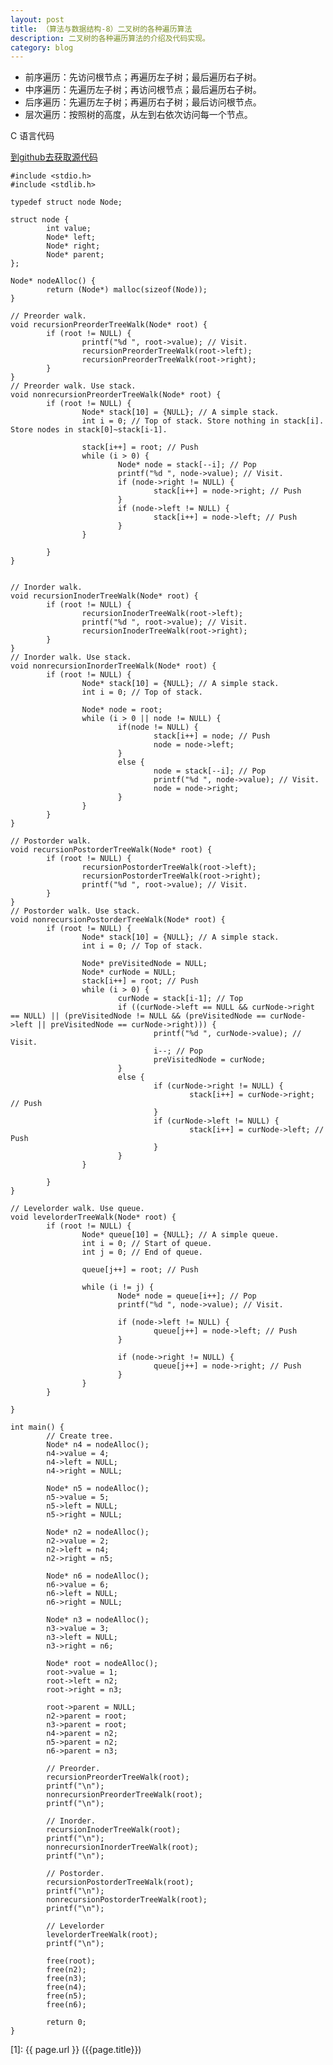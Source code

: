 ```yaml
---
layout: post
title: （算法与数据结构-8）二叉树的各种遍历算法
description: 二叉树的各种遍历算法的介绍及代码实现。
category: blog
---
```


- 前序遍历：先访问根节点；再遍历左子树；最后遍历右子树。
- 中序遍历：先遍历左子树；再访问根节点；最后遍历右子树。
- 后序遍历：先遍历左子树；再遍历右子树；最后访问根节点。
- 层次遍历：按照树的高度，从左到右依次访问每一个节点。

C 语言代码

[到github去获取源代码](https://github.com/samirchen/algorithms/blob/master/tree/binaryTree.c)

	#include <stdio.h>
	#include <stdlib.h>
	 
	typedef struct node Node;
	 
	struct node {
	        int value;
	        Node* left;
	        Node* right;
	        Node* parent;
	};
	 
	Node* nodeAlloc() {
	        return (Node*) malloc(sizeof(Node));
	}
	 
	// Preorder walk.
	void recursionPreorderTreeWalk(Node* root) {
	        if (root != NULL) {
	                printf("%d ", root->value); // Visit.
	                recursionPreorderTreeWalk(root->left);
	                recursionPreorderTreeWalk(root->right);
	        }
	} 
	// Preorder walk. Use stack.
	void nonrecursionPreorderTreeWalk(Node* root) {
	        if (root != NULL) {
	                Node* stack[10] = {NULL}; // A simple stack.
	                int i = 0; // Top of stack. Store nothing in stack[i]. Store nodes in stack[0]~stack[i-1].
	 
	                stack[i++] = root; // Push
	                while (i > 0) {
	                        Node* node = stack[--i]; // Pop
	                        printf("%d ", node->value); // Visit.
	                        if (node->right != NULL) {
	                                stack[i++] = node->right; // Push
	                        }
	                        if (node->left != NULL) {
	                                stack[i++] = node->left; // Push
	                        }
	                }
	 
	        }
	}
	 
	 
	// Inorder walk.
	void recursionInoderTreeWalk(Node* root) {
	        if (root != NULL) {
	                recursionInoderTreeWalk(root->left);
	                printf("%d ", root->value); // Visit.
	                recursionInoderTreeWalk(root->right);
	        }
	}
	// Inorder walk. Use stack.
	void nonrecursionInorderTreeWalk(Node* root) {
	        if (root != NULL) {
	                Node* stack[10] = {NULL}; // A simple stack.
	                int i = 0; // Top of stack.
	 
	                Node* node = root;
	                while (i > 0 || node != NULL) {
	                        if(node != NULL) {
	                                stack[i++] = node; // Push
	                                node = node->left;
	                        }
	                        else {
	                                node = stack[--i]; // Pop
	                                printf("%d ", node->value); // Visit.
	                                node = node->right;
	                        }
	                }
	        }
	}
	 
	// Postorder walk.
	void recursionPostorderTreeWalk(Node* root) {
	        if (root != NULL) {
	                recursionPostorderTreeWalk(root->left);
	                recursionPostorderTreeWalk(root->right);
	                printf("%d ", root->value); // Visit.
	        }
	}
	// Postorder walk. Use stack.
	void nonrecursionPostorderTreeWalk(Node* root) {
	        if (root != NULL) {
	                Node* stack[10] = {NULL}; // A simple stack.
	                int i = 0; // Top of stack.
	 
	                Node* preVisitedNode = NULL;
	                Node* curNode = NULL;
	                stack[i++] = root; // Push
	                while (i > 0) {
	                        curNode = stack[i-1]; // Top
	                        if ((curNode->left == NULL && curNode->right == NULL) || (preVisitedNode != NULL && (preVisitedNode == curNode->left || preVisitedNode == curNode->right))) {
	                                printf("%d ", curNode->value); // Visit.
	                                i--; // Pop
	                                preVisitedNode = curNode;
	                        }
	                        else {
	                                if (curNode->right != NULL) {
	                                        stack[i++] = curNode->right; // Push
	                                }
	                                if (curNode->left != NULL) {
	                                        stack[i++] = curNode->left; // Push
	                                }
	                        }
	                }
	 
	        }
	}
	 
	// Levelorder walk. Use queue.
	void levelorderTreeWalk(Node* root) {
	        if (root != NULL) {
	                Node* queue[10] = {NULL}; // A simple queue.
	                int i = 0; // Start of queue.
	                int j = 0; // End of queue.
	 
	                queue[j++] = root; // Push
	 
	                while (i != j) {
	                        Node* node = queue[i++]; // Pop
	                        printf("%d ", node->value); // Visit.
	 
	                        if (node->left != NULL) {
	                                queue[j++] = node->left; // Push
	                        }
	 
	                        if (node->right != NULL) {
	                                queue[j++] = node->right; // Push
	                        }
	                }
	        }
	 
	}
	 
	int main() {
	        // Create tree.
	        Node* n4 = nodeAlloc();
	        n4->value = 4;
	        n4->left = NULL;
	        n4->right = NULL;
	 
	        Node* n5 = nodeAlloc();
	        n5->value = 5;
	        n5->left = NULL;
	        n5->right = NULL;
	 
	        Node* n2 = nodeAlloc();
	        n2->value = 2;
	        n2->left = n4;
	        n2->right = n5;
	 
	        Node* n6 = nodeAlloc();
	        n6->value = 6;
	        n6->left = NULL;
	        n6->right = NULL;
	 
	        Node* n3 = nodeAlloc();
	        n3->value = 3;
	        n3->left = NULL;
	        n3->right = n6;
	 
	        Node* root = nodeAlloc();
	        root->value = 1;
	        root->left = n2;
	        root->right = n3;
	 
	        root->parent = NULL;
	        n2->parent = root;
	        n3->parent = root;
	        n4->parent = n2;
	        n5->parent = n2;
	        n6->parent = n3;
	 
	        // Preorder.
	        recursionPreorderTreeWalk(root);
	        printf("\n");
	        nonrecursionPreorderTreeWalk(root);
	        printf("\n");
	 
	        // Inorder.
	        recursionInoderTreeWalk(root);
	        printf("\n");
	        nonrecursionInorderTreeWalk(root);
	        printf("\n");
	 
	        // Postorder.
	        recursionPostorderTreeWalk(root);
	        printf("\n");
	        nonrecursionPostorderTreeWalk(root);
	        printf("\n");
	 
	        // Levelorder
	        levelorderTreeWalk(root);
	        printf("\n");
	 
	        free(root);
	        free(n2);
	        free(n3);
	        free(n4);
	        free(n5);
	        free(n6);
	 
	        return 0;
	}


[SamirChen]: http://samirchen.com "SamirChen"
[1]: {{ page.url }} ({{page.title}})